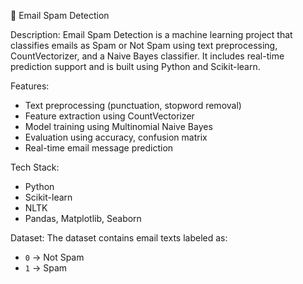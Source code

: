 📧 Email Spam Detection

Description:
Email Spam Detection is a machine learning project that classifies emails as Spam or Not Spam using text preprocessing, CountVectorizer, and a Naive Bayes classifier. It includes real-time prediction support and is built using Python and Scikit-learn.

Features:
 - Text preprocessing (punctuation, stopword removal)
 - Feature extraction using CountVectorizer
 - Model training using Multinomial Naive Bayes
 - Evaluation using accuracy, confusion matrix
 - Real-time email message prediction
   
Tech Stack:
 -  Python
 - Scikit-learn
 - NLTK
 - Pandas, Matplotlib, Seaborn
   
Dataset:
The dataset contains email texts labeled as:
- `0` → Not Spam  
- `1` → Spam  
